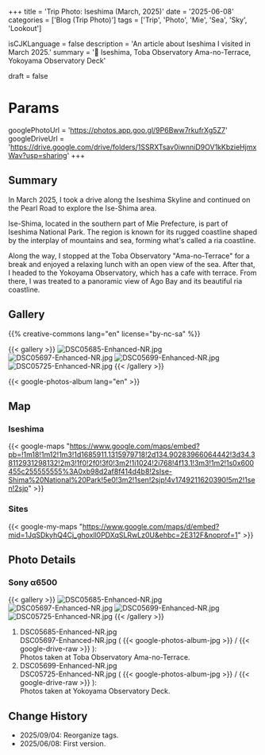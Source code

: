 +++
title = 'Trip Photo: Iseshima (March, 2025)'
date = '2025-06-08'
categories = ['Blog (Trip Photo)']
tags = ['Trip', 'Photo', 'Mie', 'Sea', 'Sky', 'Lookout']

isCJKLanguage = false
description = 'An article about Iseshima I visited in March 2025.'
summary = '📍 Iseshima, Toba Observatory Ama-no-Terrace, Yokoyama Observatory Deck'

draft = false

# Params
googlePhotoUrl = 'https://photos.app.goo.gl/9P6Bww7rkufrXg5Z7'
googleDriveUrl = 'https://drive.google.com/drive/folders/1SSRXTsav0iwnniD9OV1kKbzieHjmxWav?usp=sharing'
+++


## Summary

In March 2025, I took a drive along the Iseshima Skyline and continued on the
Pearl Road to explore the Ise-Shima area.

Ise-Shima, located in the southern part of Mie Prefecture, is part of Iseshima
National Park.
The region is known for its rugged coastline shaped by the interplay of
mountains and sea, forming what's called a ria coastline.

Along the way, I stopped at the Toba Observatory "Ama-no-Terrace" for a break
and enjoyed a relaxing lunch with an open view of the sea.
After that, I headed to the Yokoyama Observatory, which has a cafe with
terrace.
From there, I was treated to a panoramic view of Ago Bay and its beautiful ria
coastline.


## Gallery

{{% creative-commons lang="en" license="by-nc-sa" %}}

{{< gallery >}}
  <img src="DSC05685-Enhanced-NR.jpg" alt="DSC05685-Enhanced-NR.jpg" class="grid-w50" />
  <img src="DSC05697-Enhanced-NR.jpg" alt="DSC05697-Enhanced-NR.jpg" class="grid-w50" />
  <img src="DSC05699-Enhanced-NR.jpg" alt="DSC05699-Enhanced-NR.jpg" class="grid-w50" />
  <img src="DSC05725-Enhanced-NR.jpg" alt="DSC05725-Enhanced-NR.jpg" class="grid-w50" />
{{< /gallery >}}

{{< google-photos-album lang="en" >}}


## Map

### Iseshima

{{< google-maps "https://www.google.com/maps/embed?pb=!1m18!1m12!1m3!1d1685911.1315979718!2d134.90283966064442!3d34.38112931298132!2m3!1f0!2f0!3f0!3m2!1i1024!2i768!4f13.1!3m3!1m2!1s0x600455c255555555%3A0xb98d2af8f414d4b8!2sIse-Shima%20National%20Park!5e0!3m2!1sen!2sjp!4v1749211620390!5m2!1sen!2sjp" >}}


### Sites

{{< google-my-maps "https://www.google.com/maps/d/embed?mid=1JqSDkyhQ4Cj_ghoxll0PDXqSLRwLz0U&ehbc=2E312F&noprof=1" >}}


## Photo Details

### Sony α6500

{{< gallery >}}
  <img src="DSC05685-Enhanced-NR.jpg" alt="DSC05685-Enhanced-NR.jpg" class="grid-w50" />
  <img src="DSC05697-Enhanced-NR.jpg" alt="DSC05697-Enhanced-NR.jpg" class="grid-w50" />
  <img src="DSC05699-Enhanced-NR.jpg" alt="DSC05699-Enhanced-NR.jpg" class="grid-w50" />
  <img src="DSC05725-Enhanced-NR.jpg" alt="DSC05725-Enhanced-NR.jpg" class="grid-w50" />
{{< /gallery >}}

1. DSC05685-Enhanced-NR.jpg  
   DSC05697-Enhanced-NR.jpg ( {{< google-photos-album-jpg >}} / {{< google-drive-raw >}} ):  
    Photos taken at Toba Observatory Ama-no-Terrace.
1. DSC05699-Enhanced-NR.jpg  
   DSC05725-Enhanced-NR.jpg ( {{< google-photos-album-jpg >}} / {{< google-drive-raw >}} ):  
    Photos taken at Yokoyama Observatory Deck.


## Change History

- 2025/09/04: Reorganize tags.
- 2025/06/08: First version.
